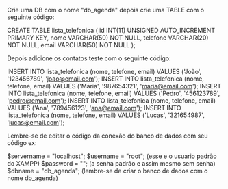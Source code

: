Crie uma DB com o nome "db_agenda" depois crie uma TABLE com o seguinte código: 


CREATE TABLE lista_telefonica (
  id INT(11) UNSIGNED AUTO_INCREMENT PRIMARY KEY,
  nome VARCHAR(50) NOT NULL,
  telefone VARCHAR(20) NOT NULL,
  email VARCHAR(50) NOT NULL
);



Depois adicione os contatos teste com o seguinte código: 

INSERT INTO lista_telefonica (nome, telefone, email) VALUES ('João', '123456789', 'joao@email.com');
INSERT INTO lista_telefonica (nome, telefone, email) VALUES ('Maria', '987654321', 'maria@email.com');
INSERT INTO lista_telefonica (nome, telefone, email) VALUES ('Pedro', '456123789', 'pedro@email.com');
INSERT INTO lista_telefonica (nome, telefone, email) VALUES ('Ana', '789456123', 'ana@email.com');
INSERT INTO lista_telefonica (nome, telefone, email) VALUES ('Lucas', '321654987', 'lucas@email.com');



Lembre-se de editar o código da conexão do banco de dados com seu código ex:

$servername = "localhost";
$username = "root"; (esse e o usuario padrão do XAMPP)
$password = "";  (a senha padrão e assim mesmo sem senha)   
$dbname = "db_agenda"; (lembre-se de criar o banco de dados com o nome db_agenda)



